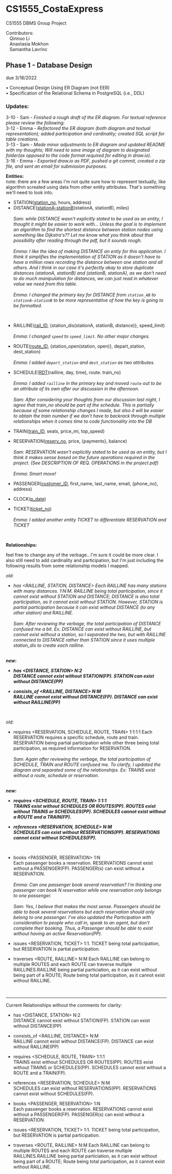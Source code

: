 # CS1555_CostaExpress
CS1555 DBMS Group Project

Contributors:<br>
&nbsp;&nbsp;&nbsp;Qinnuo Li <br>
&nbsp;&nbsp;&nbsp;Anastasia Mokhon <br>
&nbsp;&nbsp;&nbsp;Samantha Lavrinc <br>

## Phase 1 - Database Design 
due 3/18/2022

  • Conceptual Design Using ER Diagram (not EER) <br>
  • Specification of the Relational Schema in PostgreSQL (i.e., DDL)
  
### Updates:

3-10 - Sam - *Finished a rough draft of the ER diagram. For textual reference please review the following:* <br>
3-12 - Emma - *Refactored the ER diagram (both diagram and textual representation); added participation and cardinality; created SQL script for table creations.* <br>
3-13 - Sam - *Made minor adjustments to ER diagram and updated README with my thoughts; Will need to save image of diagram to designated folder(as opposed to the code format required for editing in draw.io).* <br>
3-16 - Emma - *Exported draw.io as PDF, pushed a git commit, created a zip file, and sent an email for submission purposes.* <br>

**Entities:** <br>
note: there are a few areas I'm not quite sure how to represent textually, like algorithm screated using data from other entity attributes. That's something we'll need to look into.

- STATION(<ins>station_no</ins>, hours, address)
- DISTANCE(<ins>stationA-stationB</ins>(stationA, stationB), miles) <br>
<br>*Sam: while DISTANCE wasn't explicitly stated to be used as an entity, I thought it might be easier to work with... Unless the goal is to implement an algorithm to find the shortest distance between station nodes using something like Dijkstra's?? Let me know what you think about that possibility after reading through the pdf, but it sounds rough.*<br>
<br>*Emma: I like the idea of making DISTANCE an entiy for this application. I think it simplifies the implementation of STATION as it doesn't have to have a million rows recording the distance between one station and all others. And I think in our case it's perfectly okay to store duplicate distances (stationA, stationB) and (stationB, stationA), as we don't need to do much manipulation for distances, we can just read in whatever value we need from this table.*<br>
<br>*Emma: I changed the primary key for DISTANCE from `station_AB` to `stationA-stationB` to be more representative of how the key is going to be formatted.*<br>
<br> 

- RAILLINE(<ins>rail_ID</ins>, {station_dis(stationA, stationB, distance)}, speed_limit)<br>
<br>*Emma: I changed `speed` to `speed_limit`. No other major changes.*<br>

- ROUTE(<ins>route_ID</ins>, {station_open(station, open)}, depart_station, dest_station)<br>
<br>*Emma: I added `depart_station` and `dest_station` as two attributes.*<br>

- SCHEDULE(<ins>RDT</ins>(railline, day, time), route. train_no)<br>
<br>*Emma: I added `railline` in the primary key and moved `route` out to be an attribute of its own after our discussion in the afternoon.*<br>
<br>*Sam: After considering your thoughts from our discussion last night, I agree that train_no should be part of the schedule. This is partially because of some relationship changes I made, but also it will be easier to obtain the train number if we don't have to backrack through multiple relationships when it comes time to code functionality into the DB*<br>

- TRAIN(<ins>train_ID</ins>, seats, price_mi, top_speed)
- RESERVATION(<ins>reserv_no</ins>, price, {payments}, balance)<br>
<br>*Sam: RESERVATION wasn't explicitly stated to be used as an entity, but I think it makes sense based on the future operations required in the project. (See DESCRIPTION OF REQ. OPERATIONS in the project pdf)* <br>
<br>*Emma: Smart move!*<br>

- PASSENGER(<ins>customer_ID</ins>, first_name, last_name, email, {phone_no}, address)
- CLOCK(<ins>p_date</ins>)
- TICKET(<ins>ticket_no</ins>) <br>
<br>*Emma: I added another entity TICKET to differentiate RESERVATION and TICKET*

<br>


**Relationships:**

feel free to change any of the verbage.. I'm sure it could be more clear.
I also still need to add cardinality and participation, but I'm just including the following results from some relationship models I mapped.

*old:*
- *has <RAILLINE, STATION, DISTANCE> 
Each RAILLINE has many stations with many distances. 1:N:M. RAILLINE being total participation, since it cannot exist without STATION and DISTANCE; DISTANCE is also total participation, as it cannot exist without STATION. However, STATION is partial participation because it can exist without DISTANCE (to any other station) and RAILLINE.*<br>
<br> *Sam: After reviewing the verbage, the total participation of DISTANCE confused me a bit. Ex. DISTANCE can exist without RAILLINE, but cannot exist without a station, so I separated the two, but with RAILLINE connected to DISTANCE rather than STATION since it uses multiple station_dis to create each railline.*<br>

<br>***new:***
- ***has <DISTANCE, STATION> N:2 <br>
DISTANCE cannot exist without STATION(FP). STATION can exist without DISTANCE(PP)***

- ***consists_of <RAILLINE, DISTANCE> N:M <br>
RAILLINE cannot exist without DISTANCE(FP). DISTANCE can exist without RAILLINE(PP)*** 
<br>

*old:*
- requires <RESERVATION, SCHEDULE, ROUTE, TRAIN> 1:1:1:1
Each RESERVATION requires a specific schedule, route and train. RESERVATION being partial participation while other three being total participation, as required information for RESERVATION. <br>
<br> *Sam: Again after reviewing the verbage, the total participation of SCHEDULE, TRAIN and ROUTE confused me. To clarify, I updated the diagram and separated some of the relationships. Ex: TRAINS exist without a route, schedule or reservation.*<br>

<br>***new:***
- ***requires <SCHEDULE, ROUTE, TRAIN> 1:1:1 <br>
TRAINS exist without SCHEDULES OR ROUTES(PP). ROUTES exist without TRAINS or SCHEDULES(PP). SCHEDULES cannot exist without a ROUTE and a TRAIN(FP).***

- ***references <RESERVATION, SCHEDULE> N:M <br>
SCHEDULES can exist without RESERVATIONS(PP). RESERVATIONS cannot exist without SCHEDULES(FP).*** 
<br>

- books <PASSENGER, RESERVATION> 1:N <br>
Each passenger books a reservation. RESERVATIONS cannot exist without a PASSENGER(FP). PASSENGER(s) can exist without a RESERVATION. <br>
<br>*Emma: Can one passenger book several reservation? I'm thinking one passenger can book N reservation while one reservation only belongs to one passenger.*<br>
<br>*Sam: Yes, I believe that makes the most sense. Passengers should be able to book several reservations but each reservation should only belong to one passenger. I've also updated the Participation with consideration to people who call in, speak to an agent, but don't complete their booking. Thus, a Passenger should be able to exist without having an active Reservation(PP).*

- issues <RESERVATION, TICKET>
1:1. TICKET being total participation, but RESERVATION is partial participation.

- traverses <ROUTE, RAILLINE> N:M
Each RAILLINE can belong to multiple ROUTES and each ROUTE can traverse multiple RAILLINES.RAILLINE being partial particiation, as it can exist without being part of a ROUTE; Route being total participation, as it cannot exist without RAILLINE.
<br>

---
Current Relationships without the comments for clarity:

- has <DISTANCE, STATION> N:2 <br>
DISTANCE cannot exist without STATION(FP). STATION can exist without DISTANCE(PP)

- consists_of <RAILLINE, DISTANCE> N:M <br>
RAILLINE cannot exist without DISTANCE(FP). DISTANCE can exist without RAILLINE(PP)

- requires <SCHEDULE, ROUTE, TRAIN> 1:1:1 <br>
TRAINS exist without SCHEDULES OR ROUTES(PP). ROUTES exist without TRAINS or SCHEDULES(PP). SCHEDULES cannot exist without a ROUTE and a TRAIN(FP).

- references <RESERVATION, SCHEDULE> N:M <br>
SCHEDULES can exist without RESERVATIONS(PP). RESERVATIONS cannot exist without SCHEDULES(FP).

- books <PASSENGER, RESERVATION> 1:N <br>
Each passenger books a reservation. RESERVATIONS cannot exist without a PASSENGER(FP). PASSENGER(s) can exist without a RESERVATION.

- issues <RESERVATION, TICKET>
1:1. TICKET being total participation, but RESERVATION is partial participation.

- traverses <ROUTE, RAILLINE> N:M
Each RAILLINE can belong to multiple ROUTES and each ROUTE can traverse multiple RAILLINES.RAILLINE being partial particiation, as it can exist without being part of a ROUTE; Route being total participation, as it cannot exist without RAILLINE.
<br>
  
